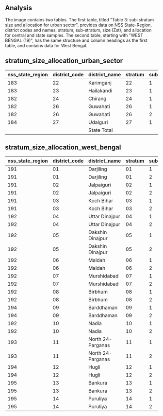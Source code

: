 ## Analysis
The image contains two tables. The first table, titled "Table 3: sub-stratum size and allocation for urban sector", provides data on NSS State-Region, district codes and names, stratum, sub-stratum, size (Zst), and allocation for central and state samples. The second table, starting with "WEST BENGAL (19)", has the same structure and column headings as the first table, and contains data for West Bengal.

## stratum_size_allocation_urban_sector
| nss_state_region | district_code | district_name | stratum | sub_stratum | size_zst | central_sample | state_sample |
|---|---|---|---|---|---|---|---|
| 183 | 22 | Karimganj | 22 | 1 | 163 | 2 | 2 |
| 183 | 23 | Hailakandi | 23 | 1 | 68 | 2 | 2 |
| 182 | 24 | Chirang | 24 | 1 | 22 | 2 | 2 |
| 182 | 26 | Guwahati | 26 | 1 | 22 | 2 | 2 |
| 182 | 26 | Guwahati | 26 | 2 | 1740 | 4 | 4 |
| 184 | 27 | Udalguri | 27 | 1 | 49 | 2 | 2 |
|  |  | State Total |  |  | 7254 | 68 | 68 |

## stratum_size_allocation_west_bengal
| nss_state_region | district_code | district_name | stratum | sub_stratum | size_zst | central_sample | state_sample |
|---|---|---|---|---|---|---|---|
| 191 | 01 | Darjiling | 01 | 1 | 632 | 2 | 2 |
| 191 | 01 | Darjiling | 01 | 2 | 1290 | 6 | 6 |
| 191 | 02 | Jalpaiguri | 02 | 1 | 716 | 6 | 6 |
| 191 | 02 | Jalpaiguri | 02 | 2 | 491 | 6 | 6 |
| 191 | 03 | Koch Bihar | 03 | 1 | 446 | 2 | 2 |
| 191 | 03 | Koch Bihar | 03 | 2 | 179 | 2 | 2 |
| 192 | 04 | Uttar Dinajpur | 04 | 1 | 99 | 2 | 2 |
| 192 | 04 | Uttar Dinajpur | 04 | 2 | 457 | 2 | 2 |
| 192 | 05 | Dakshin Dinajpur | 05 | 1 | 52 | 2 | 2 |
| 192 | 05 | Dakshin Dinajpur | 05 | 2 | 282 | 2 | 2 |
| 192 | 06 | Maldah | 06 | 1 | 475 | 2 | 2 |
| 192 | 06 | Maldah | 06 | 2 | 581 | 4 | 4 |
| 192 | 07 | Murshidabad | 07 | 1 | 1158 | 8 | 8 |
| 192 | 07 | Murshidabad | 07 | 2 | 561 | 6 | 6 |
| 192 | 08 | Birbhum | 08 | 1 | 588 | 4 | 4 |
| 192 | 08 | Birbhum | 08 | 2 | 164 | 2 | 2 |
| 194 | 09 | Barddhaman | 09 | 1 | 1635 | 10 | 10 |
| 194 | 09 | Barddhaman | 09 | 2 | 3371 | 22 | 22 |
| 192 | 10 | Nadia | 10 | 1 | 1234 | 8 | 8 |
| 192 | 10 | Nadia | 10 | 2 | 1298 | 8 | 8 |
| 193 | 11 | North 24-Parganas | 11 | 1 | 1274 | 6 | 6 |
| 193 | 11 | North 24-Parganas | 11 | 2 | 8259 | 42 | 42 |
| 194 | 12 | Hugli | 12 | 1 | 1316 | 8 | 8 |
| 194 | 12 | Hugli | 12 | 2 | 1993 | 14 | 14 |
| 195 | 13 | Bankura | 13 | 1 | 179 | 2 | 2 |
| 195 | 13 | Bankura | 13 | 2 | 390 | 2 | 2 |
| 195 | 14 | Puruliya | 14 | 1 | 493 | 2 | 2 |
| 195 | 14 | Puruliya | 14 | 2 | 287 | 2 | 2 |
